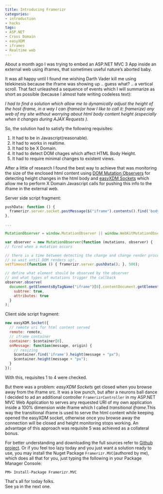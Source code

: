 ```yaml
---
title: Introducing Framerizr
categories:
- introduction
- hacks
tags:
- ASP.NET
- Cross Domain
- easyXDM
- iframes
- Realtime web
---
```


About a month ago I was trying to embed an ASP.NET MVC 3 App inside an external web using iframes, that sometimes useful nature’s aborted baby. 

It was all happy until I found me wishing Darth Vader kill me using telekinesis because the iframe was showing up .. guess what? .. a vertical scroll. That fact unleashed a sequence of events which I will summarize as short as possible (because I almost hate writing codeless text): 

_I had to find a solution which allow me to dynamically adjust the height of the host iframe, in a way I can iframe(or how I like to call it: framerize) any web of my site without worrying about html body content height (especially when it changes during AJAX Requests )._

So, the solution had to satisfy the following requisites:
1.  It had to be in Javascript(reasonable).
1.  It had to works in realtime.
1.  It had to be X Domain.
1.  It had to detect DOM chages which affect HTML Body Height.
1.  It had to require minimal changes to existent views.

After a little of research I found the best way to achieve that was monitoring the size of the enclosed html content using [DOM Mutation Observers](https://dvcs.w3.org/hg/domcore/raw-file/tip/Overview.html#mutationobserver) for detecting height changes in the html body and [easyXDM Sockets](http://easyxdm.net/wp/2010/03/17/setting-up-your-first-socket/) which allow me to perform X Domain Javascript calls for pushing this info to the iframe in the external web.

Server side script fragment:

```javascript
pushData: function () {
  framerizr.server.socket.postMessage($("iframe").contents().find('body').height() + 20);
},

...

MutationObserver = window.MutationObserver || window.WebKitMutationObserver;

var observer = new MutationObserver(function (mutations, observer) {
// fired when a mutation occurs

// there is a time between detecting the change and change render process difficult to catch,
// so wait until DOM renders up!.
setTimeout(function () { framerizr.server.pushData(); }, 500);

// define what element should be observed by the observer
// and what types of mutations trigger the callback
observer.observe(
  document.getElementsByTagName("iframe")[0].contentDocument.getElementsByTagName("body")[0], {
    subtree: true,
    attributes: true
  }
);
```

Client side script fragment:

``` javascript
new easyXDM.Socket({
  // remote uri for html content served
  remote: remote,
  // iframe container
  container: $container[0],
  onMessage: function(message, origin) {
    // resizing
    $container.find('iframe').height(message + "px");
    $container.height(message + "px");
  }
});
```

With this, requisites 1 to 4 were checked.

But there was a problem: _easyXDM Sockets_ get closed when you browse away from the iframe src. It was a low punch, but after a neurons ball dance I decided to ad an additional controller `FramerizrController` in my ASP.NET MVC Web Application to serves any requested URI of my own application inside a 100% dimension wide iframe which I called _transitional iframe_.This way the transitional iframe is used to serve the html content while keeping opened the easyXDM socket, otherwise once you browse away the connection will be closed and height monitoring stops working. An advantage of this approach was requisite 5 was achieved as a collateral bonus.

For better understanding and downloading the full sources refer to [Github project](https://github.com/nebtrx/framerizr). Or if you feel too lazy today and you just want a solution ready to use, you may install the Nuget Package `Framerizr.MVC`(authored by me), which does all that for you, just typing the following in your Package Manager Console:

```
PM> Install-Package Framerizr.MVC
```

That's all for today folks.  
See ya in the next one.
